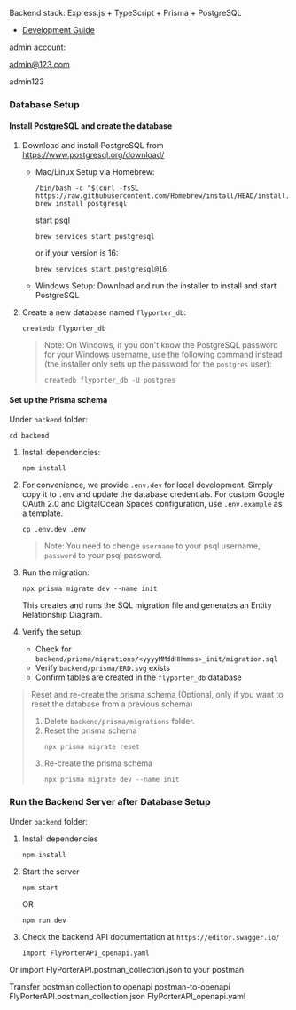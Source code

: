 Backend stack: Express.js + TypeScript + Prisma + PostgreSQL

- [Development Guide](#development-guide)

admin account:

admin@123.com

admin123

### Database Setup

#### Install PostgreSQL and create the database

1. Download and install PostgreSQL from https://www.postgresql.org/download/

   - Mac/Linux Setup via Homebrew:

     ```
     /bin/bash -c "$(curl -fsSL https://raw.githubusercontent.com/Homebrew/install/HEAD/install.sh)"
     brew install postgresql
     ```

     start psql

     ```
     brew services start postgresql
     ```

     or if your version is 16:

     ```
     brew services start postgresql@16
     ```

   - Windows Setup: Download and run the installer to install and start PostgreSQL

2. Create a new database named `flyporter_db`:
   ```
   createdb flyporter_db
   ```
   > Note: On Windows, if you don't know the PostgreSQL password for your Windows username,
   > use the following command instead (the installer only sets up the password for the `postgres` user):
   >
   > ```
   > createdb flyporter_db -U postgres
   > ```

#### Set up the Prisma schema

Under `backend` folder:

```
cd backend
```

1. Install dependencies:

   ```
   npm install
   ```

2. For convenience, we provide `.env.dev` for local development. Simply copy it to `.env` and update the database credentials. For custom Google OAuth 2.0 and DigitalOcean Spaces configuration, use `.env.example` as a template.

   ```
   cp .env.dev .env
   ```

   > Note: You need to chenge `username` to your psql username, `password` to your psql password.


3. Run the migration:

   ```
   npx prisma migrate dev --name init
   ```

   This creates and runs the SQL migration file and generates an Entity Relationship Diagram.

4. Verify the setup:
   - Check for `backend/prisma/migrations/<yyyyMMddHHmmss>_init/migration.sql`
   - Verify `backend/prisma/ERD.svg` exists
   - Confirm tables are created in the `flyporter_db` database

> Reset and re-create the prisma schema (Optional, only if you want to reset the database from a previous schema)
>
> 1. Delete `backend/prisma/migrations` folder.
> 2. Reset the prisma schema
>    ```
>    npx prisma migrate reset
>    ```
> 3. Re-create the prisma schema
>    ```
>    npx prisma migrate dev --name init
>    ```

### Run the Backend Server after Database Setup

Under `backend` folder:

1. Install dependencies
   ```
   npm install
   ```
2. Start the server
   ```
   npm start
   ```
   OR
   ```
   npm run dev
   ```
3. Check the backend API documentation at `https://editor.swagger.io/`
   ```
   Import FlyPorterAPI_openapi.yaml
   ```
Or import FlyPorterAPI.postman_collection.json to your postman

Transfer postman collection to openapi
postman-to-openapi FlyPorterAPI.postman_collection.json FlyPorterAPI_openapi.yaml





